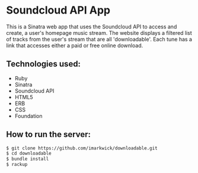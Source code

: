 # Soundcloud API App

This is a Sinatra web app that uses the Soundcloud API to access and create, a user's homepage music stream.
The website displays a filtered list of tracks from the user's stream that are all 'downloadable'. Each tune has a link that accesses either a paid or free online download. 

## Technologies used:

* Ruby
* Sinatra
* Soundcloud API
* HTML5
* ERB
* CSS
* Foundation

## How to run the server:

```sh
$ git clone https://github.com/imarkwick/downloadable.git
$ cd downloadable
$ bundle install
$ rackup
```